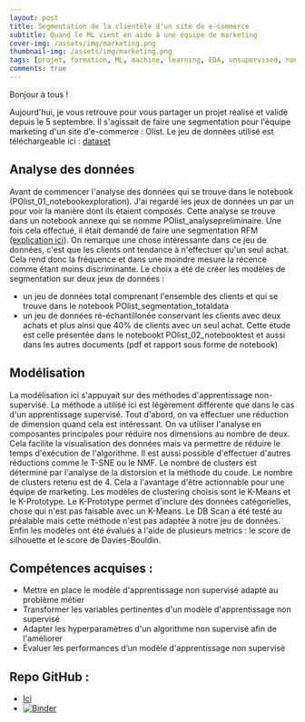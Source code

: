 ```yaml
---
layout: post
title: Segmentation de la clientèle d'un site de e-commerce
subtitle: Quand le ML vient en aide à une équipe de marketing
cover-img: /assets/img/marketing.png
thumbnail-img: /assets/img/marketing.png
tags: [projet, formation, ML, machine, learning, EDA, unsupervised, non-supervisé]
comments: true
---
```

Bonjour à tous ! 

Aujourd'hui, je vous retrouve pour vous partager un projet réalisé et validé depuis le 5 septembre. Il s'agissait de faire une segmentation pour l'équipe marketing d'un site d'e-commerce : Olist.
Le jeu de données utilisé est téléchargeable ici : [dataset](https://www.kaggle.com/olistbr/brazilian-ecommerce)

## Analyse des données

Avant de commencer l'analyse des données qui se trouve dans le notebook (POlist_01_notebookexploration). J'ai regardé les jeux de données un par un pour voir la manière dont ils étaient composés. Cette analyse se trouve dans un notebook annexe qui se nomme POlist_analysepreliminaire.
Une fois cela effectué, il était demandé de faire une segmentation RFM ([explication ici](https://www.wizishop.fr/blog/dossier-la-segmentation-clients-la-methode-rfm-partie-2.html)). 
On remarque une chose intéressante dans ce jeu de données, c'est que les clients ont tendance à n'effectuer qu'un seul achat. Cela rend donc la fréquence et dans une moindre mesure la récence comme étant moins discriminante. Le choix a été de créer les modèles de segmentation sur deux jeux de données :
- un jeu de données total comprenant l'ensemble des clients et qui se trouve dans le notebook POlist_segmentation_totaldata
- un jeu de données ré-échantillonée conservant les clients avec deux achats et plus ainsi que 40% de clients avec un seul achat. Cette étude est celle présentée dans le notebookt POlist_02_notebooktest et aussi dans les autres documents (pdf et rapport sous forme de notebook)

## Modélisation

La modélisation ici s'appuyait sur des méthodes d'apprentissage non-supervisé. La méthode a utilisé ici est légèrement différente que dans le cas d'un apprentissage supervisé.
Tout d'abord, on va effectuer une réduction de dimension quand cela est intéressant. On va utiliser l'analyse en composantes principales pour réduire nos dimensions au nombre de deux. Cela facilite la visualisation des données mais va permettre de réduire le temps d'exécution de l'algorithme. Il est aussi possible d'effectuer d'autres réductions comme le T-SNE ou le NMF.
Le nombre de clusters est déterminé par l'analyse de la distorsion et la méthode du coude. Le nombre de clusters retenu est de 4. Cela a l'avantage d'être actionnable pour une équipe de marketing. 
Les modèles de clustering choisis sont le K-Means et le K-Prototype. Le K-Prototype permet d'inclure des données catégorielles, chose qui n'est pas faisable avec un K-Means. Le DB Scan a été testé au préalable mais cette méthode n'est pas adaptée à notre jeu de données.
Enfin les modèles ont été évalués à l'aide de plusieurs metrics : le score de silhouette et le score de Davies-Bouldin.

## Compétences acquises : 
- Mettre en place le modèle d'apprentissage non supervisé adapté au problème métier
- Transformer les variables pertinentes d'un modèle d'apprentissage non supervisé
- Adapter les hyperparamètres d'un algorithme non supervisé afin de l'améliorer
- Évaluer les performances d’un modèle d'apprentissage non supervisé

## Repo GitHub : 
- [Ici](https://github.com/Sylvariane/segmentez_les_clients)
- [![Binder](https://mybinder.org/badge_logo.svg)](https://mybinder.org/v2/gh/Sylvariane/segmentez_les_clients/HEAD)

